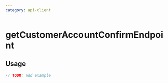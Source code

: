 ```yaml
---
category: api-client
---
```


# getCustomerAccountConfirmEndpoint

<!-- PLACEHOLDER_DESCRIPTION -->

## Usage

```ts
// TODO: add example
```
